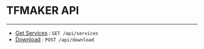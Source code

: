 # TFMAKER API
****

* [Get Services](route/GetServices.md) : `GET /api/services`
* [Download](route/Download.md) : `POST /api/download`